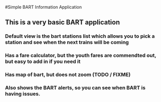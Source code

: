 #Simple BART Information Application

## This is a very basic BART application
### Default view is the bart stations list which allows you to pick a station and see when the next trains will be coming
### Has a fare calculator, but the youth fares are commendted out, but easy to add in if you need it
### Has map of bart, but does not zoom (TODO / FIXME)
### Also shows the BART alerts, so you can see when BART is having issues.

